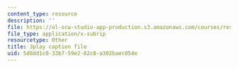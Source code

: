 ```yaml
---
content_type: resource
description: ''
file: https://ol-ocw-studio-app-production.s3.amazonaws.com/courses/res-5-0001-digital-lab-techniques-manual-spring-2007/5d8dd1c033b759e282c8a302baec054e_fHEk2WFgmXQ.vtt
file_type: application/x-subrip
resourcetype: Other
title: 3play caption file
uid: 5d8dd1c0-33b7-59e2-82c8-a302baec054e
---
```

